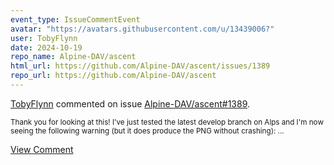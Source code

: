 ```yaml
---
event_type: IssueCommentEvent
avatar: "https://avatars.githubusercontent.com/u/13439006?"
user: TobyFlynn
date: 2024-10-19
repo_name: Alpine-DAV/ascent
html_url: https://github.com/Alpine-DAV/ascent/issues/1389
repo_url: https://github.com/Alpine-DAV/ascent
---
```


<a href='https://github.com/TobyFlynn' target='_blank'>TobyFlynn</a> commented on issue <a href='https://github.com/Alpine-DAV/ascent/issues/1389' target='_blank'>Alpine-DAV/ascent#1389</a>.

<small>Thank you for looking at this! I've just tested the latest develop branch on Alps and I'm now seeing the following warning (but it does produce the PNG without crashing):...</small>

<a href='https://github.com/Alpine-DAV/ascent/issues/1389' target='_blank'>View Comment</a>